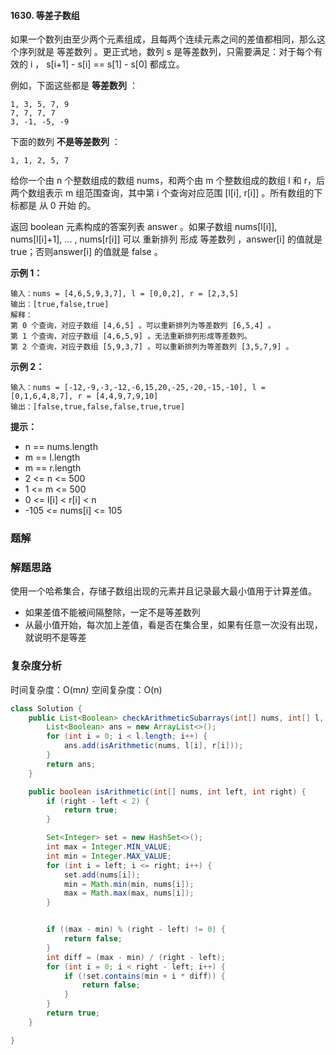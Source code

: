 #### 1630. 等差子数组

如果一个数列由至少两个元素组成，且每两个连续元素之间的差值都相同，那么这个序列就是 等差数列 。更正式地，数列 s 是等差数列，只需要满足：对于每个有效的 i ， s[i+1] - s[i] == s[1] - s[0] 都成立。

例如，下面这些都是 **等差数列** ：

```shell
1, 3, 5, 7, 9
7, 7, 7, 7
3, -1, -5, -9
```

下面的数列 **不是等差数列** ：

```shell
1, 1, 2, 5, 7
```

给你一个由 n 个整数组成的数组 nums，和两个由 m 个整数组成的数组 l 和 r，后两个数组表示 m 组范围查询，其中第 i 个查询对应范围 [l[i], r[i]] 。所有数组的下标都是 从 0 开始 的。

返回 boolean 元素构成的答案列表 answer 。如果子数组 nums[l[i]], nums[l[i]+1], ... , nums[r[i]] 可以 重新排列 形成 等差数列 ，answer[i] 的值就是 true；否则answer[i] 的值就是 false 。

**示例 1：**

```shell
输入：nums = [4,6,5,9,3,7], l = [0,0,2], r = [2,3,5]
输出：[true,false,true]
解释：
第 0 个查询，对应子数组 [4,6,5] 。可以重新排列为等差数列 [6,5,4] 。
第 1 个查询，对应子数组 [4,6,5,9] 。无法重新排列形成等差数列。
第 2 个查询，对应子数组 [5,9,3,7] 。可以重新排列为等差数列 [3,5,7,9] 。
```

**示例 2：**

```shell
输入：nums = [-12,-9,-3,-12,-6,15,20,-25,-20,-15,-10], l = [0,1,6,4,8,7], r = [4,4,9,7,9,10]
输出：[false,true,false,false,true,true]
```

**提示：**

* n == nums.length
* m == l.length
* m == r.length
* 2 <= n <= 500
* 1 <= m <= 500
* 0 <= l[i] < r[i] < n
* -105 <= nums[i] <= 105

### 题解

### 解题思路

使用一个哈希集合，存储子数组出现的元素并且记录最大最小值用于计算差值。

- 如果差值不能被间隔整除，一定不是等差数列
- 从最小值开始，每次加上差值，看是否在集合里，如果有任意一次没有出现，就说明不是等差

### 复杂度分析

时间复杂度：O(m*n)*
空间复杂度：O(n)

```java
class Solution {
    public List<Boolean> checkArithmeticSubarrays(int[] nums, int[] l, int[] r) {
        List<Boolean> ans = new ArrayList<>();
        for (int i = 0; i < l.length; i++) {
            ans.add(isArithmetic(nums, l[i], r[i]));
        }
        return ans;
    }

    public boolean isArithmetic(int[] nums, int left, int right) {
        if (right - left < 2) {
            return true;
        }

        Set<Integer> set = new HashSet<>();
        int max = Integer.MIN_VALUE;
        int min = Integer.MAX_VALUE;
        for (int i = left; i <= right; i++) {
            set.add(nums[i]);
            min = Math.min(min, nums[i]);
            max = Math.max(max, nums[i]);
        }


        if ((max - min) % (right - left) != 0) {
            return false;
        }
        int diff = (max - min) / (right - left);
        for (int i = 0; i < right - left; i++) {
            if (!set.contains(min + i * diff)) {
                return false;
            }
        }
        return true;
    }

}
```

